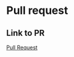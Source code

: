 # Pull request

## Link to PR

[Pull Request](https://github.com/kylehoac/cookie-stand-admin/pull/2)
